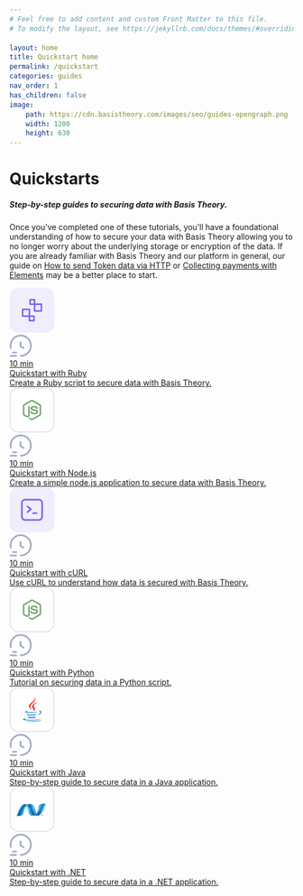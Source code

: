 ```yaml
---
# Feel free to add content and custom Front Matter to this file.
# To modify the layout, see https://jekyllrb.com/docs/themes/#overriding-theme-defaults

layout: home
title: Quickstart home
permalink: /quickstart
categories: guides
nav_order: 1
has_children: false
image:
    path: https://cdn.basistheory.com/images/seo/guides-opengraph.png
    width: 1200
    height: 630
---
```


<html>
    <head>
        <meta charset="utf-8">
        <title>Quickstart with Ruby, Python, .NET, Java, C#, cURL, node.js</title>
    </head>
    <body class="home-page" id="quickstarts">
        <div id="header">
            <h1>Quickstarts</h1>
            <h5>Step-by-step guides to securing data with Basis Theory.</h5>
            <p>Once you’ve completed one of these tutorials, you’ll have a foundational understanding of how to secure your data with Basis Theory allowing you to no longer worry about the underlying storage or encryption of the data. If you are already familiar with Basis Theory and our platform in general, our guide on <a href="/guides/use-token-data-in-http-requests/">How to send Token data via HTTP</a> or <a href="/guides/collect-atomic-cards-with-elements/">Collecting payments with Elements</a> may be a better place to start.</p>
        </div>
        <div id="container">
            <div class="cards mb-4">
                <a class="card" href="/getting_started/quickstart_with_ruby/">
                    <div class="icon-and-time-estimate">
                        <img src="./assets/images/icons/purple-reactor.svg">
                        <div class="time-estimate">
                            <img src="./assets/images/icons/grey-time.svg">
                            <div>10 min</div>
                        </div>
                    </div>
                    <div class="card-title">Quickstart with Ruby</div>
                    <div>Create a Ruby script to secure data with Basis Theory.</div>
                </a>
                <a class="card" href="/getting_started/quickstart_with_nodejs/">
                    <div class="icon-and-time-estimate">
                        <img src="./assets/images/quickstart/quickstart_logo_nodejs.svg">
                        <div class="time-estimate">
                            <img src="./assets/images/icons/grey-time.svg">
                            <div>10 min</div>
                        </div>
                    </div>
                    <div class="card-title">Quickstart with Node.js</div>
                    <div>Create a simple node.js application to secure data with Basis Theory.</div>
                </a>
                <a class="card" href="/getting_started/quickstart_with_curl/">
                    <div class="icon-and-time-estimate">
                        <img src="./assets/images/icons/purple-terminal.svg">
                        <div class="time-estimate">
                            <img src="./assets/images/icons/grey-time.svg">
                            <div>10 min</div>
                        </div>
                    </div>
                    <div class="card-title">Quickstart with cURL</div>
                    <div>Use cURL to understand how data is secured with Basis Theory.</div>
                </a>
                <a class="card" href="/getting_started/quickstart_with_nodejs/">
                    <div class="icon-and-time-estimate">
                        <img src="./assets/images/quickstart/quickstart_logo_nodejs.svg">
                        <div class="time-estimate">
                            <img src="./assets/images/icons/grey-time.svg">
                            <div>10 min</div>
                        </div>
                    </div>
                    <div class="card-title">Quickstart with Python</div>
                    <div>Tutorial on securing data in a Python script.</div>
                </a>
                <a class="card" href="/getting_started/quickstart_with_java/">
                    <div class="icon-and-time-estimate">
                        <img src="./assets/images/quickstart/quickstart_logo_java.svg">
                        <div class="time-estimate">
                            <img src="./assets/images/icons/grey-time.svg">
                            <div>10 min</div>
                        </div>
                    </div>
                    <div class="card-title">Quickstart with Java</div>
                    <div>Step-by-step guide to secure data in a Java application.</div>
                </a>
                <a class="card" href="/getting_started/quickstart_with_dotnet/">
                    <div class="icon-and-time-estimate">
                        <img src="./assets/images/quickstart/quickstart_logo_dotnet.svg">
                        <div class="time-estimate">
                            <img src="./assets/images/icons/grey-time.svg">
                            <div>10 min</div>
                        </div>
                    </div>
                    <div class="card-title">Quickstart with .NET</div>
                    <div>Step-by-step guide to secure data in a .NET application.</div>
                </a>
            </div>
        </div>
    </body>
</html>